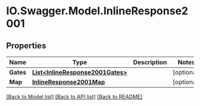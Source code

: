 # IO.Swagger.Model.InlineResponse2001
## Properties

Name | Type | Description | Notes
------------ | ------------- | ------------- | -------------
**Gates** | [**List&lt;InlineResponse2001Gates&gt;**](InlineResponse2001Gates.md) |  | [optional] 
**Map** | [**InlineResponse2001Map**](InlineResponse2001Map.md) |  | [optional] 

[[Back to Model list]](../README.md#documentation-for-models) [[Back to API list]](../README.md#documentation-for-api-endpoints) [[Back to README]](../README.md)

